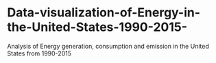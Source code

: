 # Data-visualization-of-Energy-in-the-United-States-1990-2015-
Analysis of Energy generation, consumption and emission in the United States from 1990-2015
